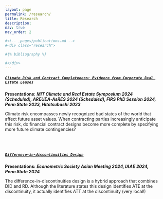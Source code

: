 ```yaml
---
layout: page
permalink: /research/
title: Research
description: 
nav: true
nav_order: 2

#<!-- _pages/publications.md -->
#<div class="research">

#{% bibliography %}

#</div>
---
```


##### [`Climate Risk and Contract Completeness: Evidence from Corporate Real Estate Leases`](https://papers.ssrn.com/sol3/papers.cfm?abstract_id=4686886)

**Presentations:** ***MIT Climate and Real Estate Symposium 2024 (Scheduled), AREUEA-AsRES 2024 (Scheduled), FIRS PhD Session 2024, Penn State 2023, Hitotsubashi 2023***

Climate risk encompasses newly recognized bad states of the world that affect future asset values. When contracting parties increasingly anticipate this risk, do financial contract designs become more complete by specifying more future climate contingencies?

<br><br>

##### [`Difference-in-discontinuities Design`](https://papers.ssrn.com/sol3/papers.cfm?abstract_id=4686891)

**Presentations:** ***Econometric Society Asian Meeting 2024, IAAE 2024, Penn State 2024***

The difference-in-discontinuities design is a hybrid approach that combines DID and RD. Although the literature states this design identifies ATE at the discontinuity, it actually identifies ATT at the discontinuity (very local!)
